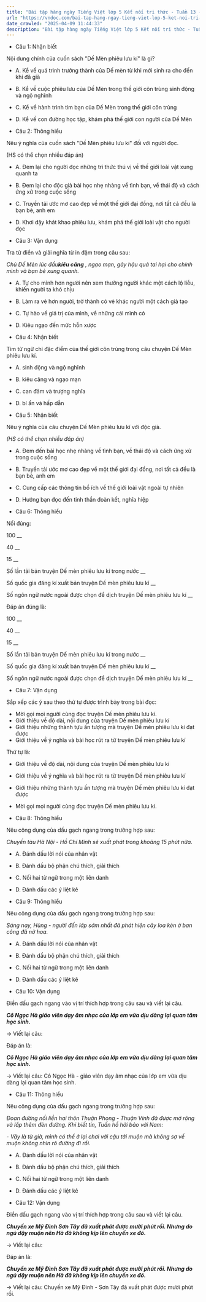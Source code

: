 ```yaml
---
title: "Bài tập hàng ngày Tiếng Việt lớp 5 Kết nối tri thức - Tuần 13 - Thứ 2 gồm các câu hỏi tổng hợp nội dung Đọc hiểu văn bản và Luyện từ và câu được học ở Tuần 13 trong chương trình Tiếng Việt lớp 5 Tập 1 Kết nối tri thức."
url: "https://vndoc.com/bai-tap-hang-ngay-tieng-viet-lop-5-ket-noi-tri-thuc-tuan-13-thu-2-331250"
date_crawled: "2025-04-09 11:44:33"
description: "Bài tập hàng ngày Tiếng Việt lớp 5 Kết nối tri thức - Tuần 13 - Thứ 2 gồm các câu hỏi tổng hợp nội dung Đọc hiểu văn bản và Luyện từ và câu được học ở Tuần 13 trong chương trình Tiếng Việt lớp 5 Tập 1 Kết nối tri thức."
---
```


* Câu 1:  Nhận biết

Nội dung chính của cuốn sách "Dế Mèn phiêu lưu kí" là gì?

  * A. Kể về quá trình trưởng thành của Dế mèn từ khi mới sinh ra cho đến khi đã già 
  * B. Kể về cuộc phiêu lưu của Dế Mèn trong thế giới côn trùng sinh động và ngộ nghĩnh 
  * C. Kể về hành trình tìm bạn của Dế Mèn trong thế giới côn trùng 
  * D. Kể về con đường học tập, khám phá thế giới con người của Dế Mèn 



* Câu 2:  Thông hiểu

Nêu ý nghĩa của cuốn sách "Dế Mèn phiêu lưu kí" đối với người đọc.

(HS có thể chọn nhiều đáp án)

  * A. Đem lại cho người đọc những tri thức thú vị về thế giới loài vật xung quanh ta 
  * B. Đem lại cho độc giả bài học nhẹ nhàng về tình bạn, về thái độ và cách ứng xử trong cuộc sống 
  * C. Truyền tải ước mơ cao đẹp về một thế giới đại đồng, nơi tất cả đều là bạn bè, anh em 
  * D. Khơi dậy khát khao phiêu lưu, khám phá thế giới loài vật cho người đọc 



* Câu 3:  Vận dụng

Tra từ điển và giải nghĩa từ in đậm trong câu sau:

_Chú Dế Mèn lúc đầu**kiêu căng** , ngạo mạn, gây hậu quả tai hại cho chính mình và bạn bè xung quanh._

  * A. Tự cho mình hơn người nên xem thường người khác một cách lộ liễu, khiến người ta khó chịu 
  * B. Làm ra vẻ hơn người, trở thành có vẻ khác người một cách giả tạo 
  * C. Tự hào về giá trị của mình, về những cái mình có 
  * D. Kiêu ngạo đến mức hỗn xược 



* Câu 4:  Nhận biết

Tìm từ ngữ chỉ đặc điểm của thế giới côn trùng trong câu chuyện Dế Mèn phiêu lưu kí.

  * A. sinh động và ngộ nghĩnh 
  * B. kiêu căng và ngạo mạn 
  * C. can đảm và trượng nghĩa 
  * D. bí ẩn và hấp dẫn 



* Câu 5:  Nhận biết

Nêu ý nghĩa của câu chuyện Dế Mèn phiêu lưu kí với độc giả.

_(HS có thể chọn nhiều đáp án)_

  * A. Đem đến bài học nhẹ nhàng về tình bạn, về thái độ và cách ứng xử trong cuộc sống 
  * B. Truyền tải ước mơ cao đẹp về một thế giới đại đồng, nơi tất cả đều là bạn bè, anh em 
  * C. Cung cấp các thông tin bổ ích về thế giới loài vật ngoài tự nhiên 
  * D. Hướng bạn đọc đến tinh thần đoàn kết, nghĩa hiệp 



* Câu 6:  Thông hiểu

Nối đúng:

100  __

40 __

15 __

Số lần tải bản truyện Dế mèn phiêu lưu kí trong nước __

Số quốc gia đăng kí xuất bản truyện Dế mèn phiêu lưu kí __

Số ngôn ngữ nước ngoài được chọn để dịch truyện Dế mèn phiêu lưu kí __

Đáp án đúng là:

100 __

40 __

15 __

Số lần tải bản truyện Dế mèn phiêu lưu kí trong nước __

Số quốc gia đăng kí xuất bản truyện Dế mèn phiêu lưu kí __

Số ngôn ngữ nước ngoài được chọn để dịch truyện Dế mèn phiêu lưu kí __

* Câu 7: Vận dụng

Sắp xếp các ý sau theo thứ tự được trình bày trong bài đọc:

  * Mời gọi mọi người cùng đọc truyện Dế mèn phiêu lưu kí.
  * Giới thiệu về độ dài, nội dung của truyện Dế mèn phiêu lưu kí
  * Giới thiệu những thành tựu ấn tượng mà truyện Dế mèn phiêu lưu kí đạt được
  * Giới thiệu về ý nghĩa và bài học rút ra từ truyện Dế mèn phiêu lưu kí



Thứ tự là:

  * Giới thiệu về độ dài, nội dung của truyện Dế mèn phiêu lưu kí
  * Giới thiệu về ý nghĩa và bài học rút ra từ truyện Dế mèn phiêu lưu kí
  * Giới thiệu những thành tựu ấn tượng mà truyện Dế mèn phiêu lưu kí đạt được
  * Mời gọi mọi người cùng đọc truyện Dế mèn phiêu lưu kí.



* Câu 8:  Thông hiểu

Nêu công dụng của dấu gạch ngang trong trường hợp sau:

_Chuyến tàu Hà Nội - Hồ Chí Minh sẽ xuất phát trong khoảng 15 phút nữa._

  * A. Đánh dấu lời nói của nhân vật 
  * B. Đánh dấu bộ phận chú thích, giải thích 
  * C. Nối hai từ ngữ trong một liên danh 
  * D. Đánh dấu các ý liệt kê 



* Câu 9:  Thông hiểu

Nêu công dụng của dấu gạch ngang trong trường hợp sau:

_Sáng nay, Hùng - người đến lớp sớm nhất đã phát hiện cây loa kèn ở ban công đã nở hoa._

  * A. Đánh dấu lời nói của nhân vật 
  * B. Đánh dấu bộ phận chú thích, giải thích 
  * C. Nối hai từ ngữ trong một liên danh 
  * D. Đánh dấu các ý liệt kê 



* Câu 10:  Vận dụng

Điền dấu gạch ngang vào vị trí thích hợp trong câu sau và viết lại câu.

_**Cô Ngọc Hà giáo viên dạy âm nhạc của lớp em vừa dịu dàng lại quan tâm học sinh.**_

→ Viết lại câu: 

Đáp án là:

_**Cô Ngọc Hà giáo viên dạy âm nhạc của lớp em vừa dịu dàng lại quan tâm học sinh.**_

→ Viết lại câu: Cô Ngọc Hà - giáo viên dạy âm nhạc của lớp em vừa dịu dàng lại quan tâm học sinh.

* Câu 11:  Thông hiểu

Nêu công dụng của dấu gạch ngang trong trường hợp sau:

_Đoạn đường nối liền hai thôn Thuận Phong - Thuận Vinh đã được mở rộng và lắp thêm đèn đường. Khi biết tin, Tuấn hồ hởi bảo với Nam:_

_\- Vậy là từ giờ, mình có thể ở lại chơi với cậu tới muộn mà không sợ về muộn không nhìn rõ đường đi rồi._

  * A. Đánh dấu lời nói của nhân vật 
  * B. Đánh dấu bộ phận chú thích, giải thích 
  * C. Nối hai từ ngữ trong một liên danh 
  * D. Đánh dấu các ý liệt kê 



* Câu 12:  Vận dụng

Điền dấu gạch ngang vào vị trí thích hợp trong câu sau và viết lại câu.

_**Chuyến xe Mỹ Đình Sơn Tây đã xuất phát được mười phút rồi. Nhưng do ngủ dậy muộn nên Hà đã không kịp lên chuyến xe đó.**_

→ Viết lại câu: 

Đáp án là:

_**Chuyến xe Mỹ Đình Sơn Tây đã xuất phát được mười phút rồi. Nhưng do ngủ dậy muộn nên Hà đã không kịp lên chuyến xe đó.**_

→ Viết lại câu: Chuyến xe Mỹ Đình - Sơn Tây đã xuất phát được mười phút rồi.
